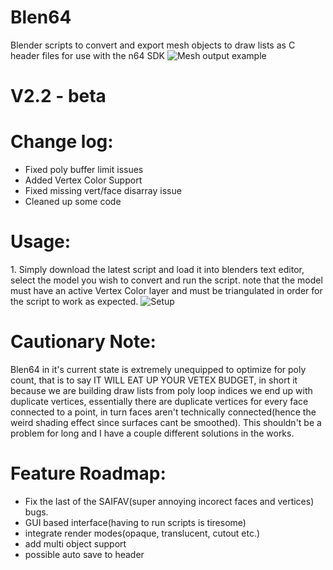 # Blen64
Blender scripts to convert and export mesh objects to draw lists as C header files for use with the n64 SDK
![Mesh output example](https://cdn.discordapp.com/attachments/445463417797738496/473893698539618314/unknown.png "Room")

# V2.2 - beta
# Change log:
- Fixed poly buffer limit issues
- Added Vertex Color Support
- Fixed missing vert/face disarray issue
- Cleaned up some code

# Usage:
1.<Setup>
Simply download the latest script and load it into blenders text editor, select the model you wish to convert and run the script.
note that the model must have an active Vertex Color layer and must be triangulated in order for the script to work as expected.
![Setup](https://media.discordapp.net/attachments/434689798817579008/473758873191448576/unknown.png?width=1435&height=898 "Blender")

# Cautionary Note:
Blen64 in it's current state is extremely unequipped to optimize for poly count, that is to say IT WILL EAT UP YOUR VETEX BUDGET, in short it because we are building draw lists from poly loop indices we end up with duplicate vertices, essentially there are duplicate vertices for every face connected to a point, in turn faces aren't technically connected(hence the weird shading effect since surfaces cant be smoothed). This shouldn't be a problem for long and I have a couple different solutions in the works.

# Feature Roadmap:
- Fix the last of the SAIFAV(super annoying incorect faces and vertices) bugs.
- GUI based interface(having to run scripts is tiresome)
- integrate render modes(opaque, translucent, cutout etc.)
- add multi object support
- possible auto save to header
